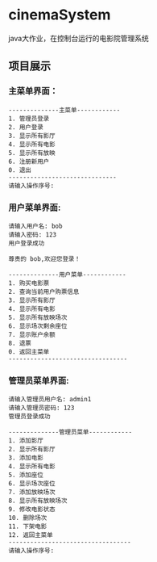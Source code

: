 # cinemaSystem
java大作业，在控制台运行的电影院管理系统
## 项目展示
###  主菜单界面：
```
--------------主菜单------------
1. 管理员登录
2. 用户登录
3. 显示所有影厅
4. 显示所有电影
5. 显示所有放映
6. 注册新用户
0. 退出
------------------------------
请输入操作序号: 
```
###  用户菜单界面:
```
请输入用户名: bob
请输入密码: 123
用户登录成功

尊贵的 bob,欢迎您登录！

--------------用户菜单------------
1. 购买电影票
2. 查询当前用户购票信息
3. 显示所有影厅
4. 显示所有电影
5. 显示所有放映场次
6. 显示场次剩余座位
7. 显示账户余额
8. 退票
0. 返回主菜单
---------------------------------
```
###  管理员菜单界面:
```
请输入管理员用户名: admin1
请输入管理员密码: 123
管理员登录成功

--------------管理员菜单------------
1. 添加影厅
2. 显示所有影厅
3. 添加电影
4. 显示所有电影
5. 添加座位
6. 显示场次座位
7. 添加放映场次
8. 显示所有放映场次
9. 修改电影状态
10. 删除场次
11. 下架电影
12. 返回主菜单
----------------------------------
请输入操作序号: 
```

